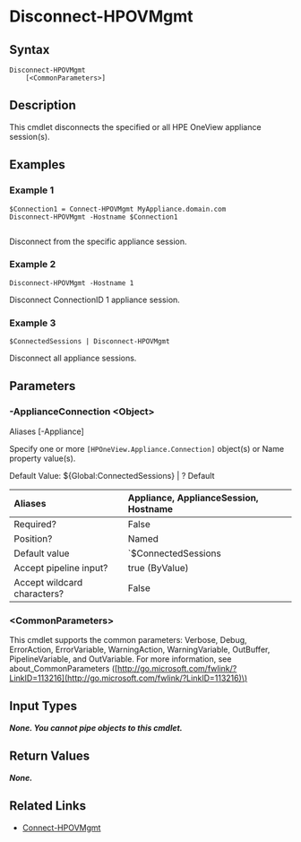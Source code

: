 ﻿---
description: Disconnect from the appliance.
---

# Disconnect-HPOVMgmt

## Syntax

```text
Disconnect-HPOVMgmt
    [<CommonParameters>]
```

## Description

This cmdlet disconnects the specified or all HPE OneView appliance session(s).

## Examples

###  Example 1 

```text
$Connection1 = Connect-HPOVMgmt MyAppliance.domain.com
Disconnect-HPOVMgmt -Hostname $Connection1


```

Disconnect from the specific appliance session.

###  Example 2 

```text
Disconnect-HPOVMgmt -Hostname 1

```

Disconnect ConnectionID 1 appliance session.

###  Example 3 

```text
$ConnectedSessions | Disconnect-HPOVMgmt

```

Disconnect all appliance sessions.

## Parameters

### -ApplianceConnection &lt;Object&gt;

Aliases [-Appliance]

Specify one or more `[HPOneView.Appliance.Connection]` object(s) or Name property value(s).

Default Value: ${Global:ConnectedSessions} | ? Default

| Aliases | Appliance, ApplianceSession, Hostname |
| :--- | :--- |
| Required? | False |
| Position? | Named |
| Default value | `$ConnectedSessions | Where-Object Default` |
| Accept pipeline input? | true (ByValue) |
| Accept wildcard characters? | False |

### &lt;CommonParameters&gt;

This cmdlet supports the common parameters: Verbose, Debug, ErrorAction, ErrorVariable, WarningAction, WarningVariable, OutBuffer, PipelineVariable, and OutVariable. For more information, see about\_CommonParameters \([http://go.microsoft.com/fwlink/?LinkID=113216](http://go.microsoft.com/fwlink/?LinkID=113216)\)

## Input Types

_**None. You cannot pipe objects to this cmdlet.**_

## Return Values

_**None.**_



## Related Links

* [Connect-HPOVMgmt](connect-hpovmgmt.md)

